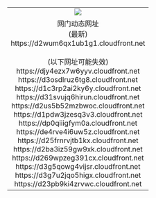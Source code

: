 ﻿<table>
  <tr></tr>
  <tr><td colspan=2 align=center><img src="https://d2wum6qx1ub1g1.cloudfront.net/Up/oGate.jpg" /></td></tr>
  <tr><td colspan=2 align=center>网门动态网址<br/>(最新)
<br>https://d2wum6qx1ub1g1.cloudfront.net
<br/><br/>(以下网址可能失效)
<br>https://djy4ezx7w6yyv.cloudfront.net
<br>https://d3osdlruz6tg8.cloudfront.net
<br>https://d1c3rp2ai2ky6y.cloudfront.net
<br>https://d31svujq6hirun.cloudfront.net
<br>https://d2us5b52mzbwoc.cloudfront.net
<br>https://d1pdw3jzesq3v3.cloudfront.net
<br>https://dp0qiiigfym0a.cloudfront.net
<br>https://de4rve4i6uw5z.cloudfront.net
<br>https://d25frnrvjtb1kx.cloudfront.net
<br>https://d2ba3iz59gw9xk.cloudfront.net
<br>https://d269wpzeg391cx.cloudfront.net
<br>https://d3g5qowg4vijsr.cloudfront.net
<br>https://d3g7u2jqo5higx.cloudfront.net
<br>https://d23pb9ki4zrvwc.cloudfront.net
    </td>
  </tr>
</table>
